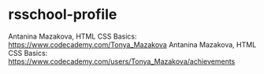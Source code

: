 # rsschool-profile
 Antanina Mazakova, HTML CSS Basics: https://www.codecademy.com/Tonya_Mazakova
 Antanina Mazakova, HTML CSS Basics: https://www.codecademy.com/users/Tonya_Mazakova/achievements
